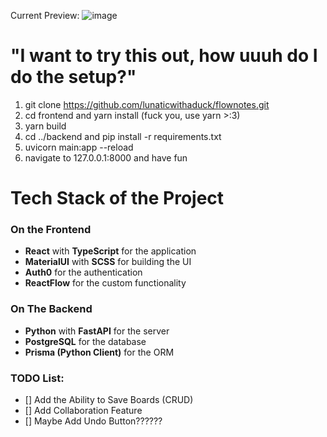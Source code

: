 Current Preview: ![image](https://github.com/lunaticwithaduck/flownotes/assets/132492967/6da3eaf6-dc2c-48f8-a9d4-3fa7ec8081c6)

# "I want to try this out, how uuuh do I do the setup?"

1. git clone https://github.com/lunaticwithaduck/flownotes.git
2. cd frontend and yarn install (fuck you, use yarn >:3)
3. yarn build
4. cd ../backend and pip install -r requirements.txt
5. uvicorn main:app --reload
6. navigate to 127.0.0.1:8000 and have fun

# Tech Stack of the Project

### On the Frontend

- **React** with **TypeScript** for the application
- **MaterialUI** with **SCSS** for building the UI
- **Auth0** for the authentication
- **ReactFlow** for the custom functionality

### On The Backend

- **Python** with **FastAPI** for the server
- **PostgreSQL** for the database
- **Prisma (Python Client)** for the ORM

### TODO List:

- [] Add the Ability to Save Boards (CRUD)
- [] Add Collaboration Feature
- [] Maybe Add Undo Button??????
